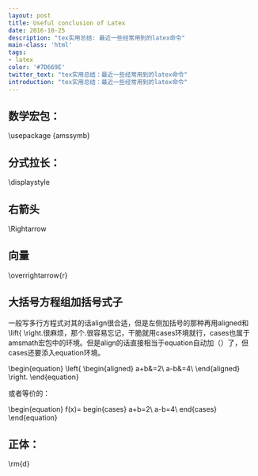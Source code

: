 ```yaml
---
layout: post
title: Useful conclusion of Latex
date: 2016-10-25
description: "tex实用总结: 最近一些经常用到的latex命令"
main-class: 'html'
tags:
- latex
color: '#7D669E'
twitter_text: "tex实用总结：最近一些经常用到的latex命令"
introduction: "tex实用总结：最近一些经常用到的latex命令"
---
```


## 数学宏包：
\usepackage {amssymb}

## 分式拉长：
\displaystyle

## 右箭头
\Rightarrow 

## 向量
\overrightarrow{r}

## 大括号方程组加括号式子
一般写多行方程式对其的话align很合适，但是左侧加括号的那种再用aligned和\lift\{ \right.很麻烦，那个.很容易忘记，干脆就用cases环境就行，cases也属于amsmath宏包中的环境。但是align的话直接相当于equation自动加（）了，但cases还要添入equation环境。

\\begin{equation}
\left\{
\begin{aligned}
a+b&=2\\
a-b&=4\\
\end{aligned}
\right.
\\end{equation}

或者等价的：

\\begin{equation}
f(x)=
begin{cases}
a+b=2\\
a-b=4\\
end{cases}
\\end{equation}


## 正体：
\rm{d}